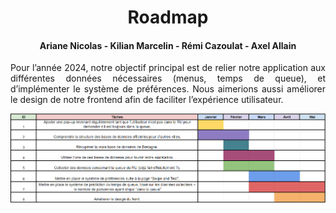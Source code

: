 <h1 align="center">Roadmap</h1>
<h4 align="center">Ariane Nicolas - Kilian Marcelin - Rémi Cazoulat - Axel Allain</h4>

<div style='text-align: justify;'>
Pour l’année 2024, notre objectif principal est de relier notre application aux différentes données nécessaires (menus, temps de queue), et d’implémenter le système de préférences. Nous aimerions aussi améliorer le design de notre frontend afin de faciliter l’expérience utilisateur.  
  
![Gantt](Gantt.png)
</div>